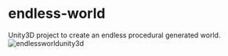 # endless-world
Unity3D project to create an endless procedural generated world.
![endlessworldunity3d](http://timokorinth.de/wp-content/uploads/2016/09/EndlessWorldUnity3D.png)
